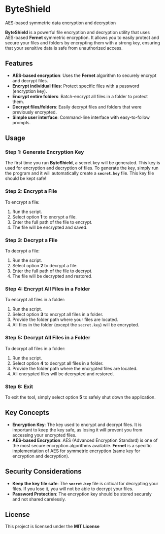 # ByteShield
 AES-based symmetric data encryption and decryption

**ByteShield** is a powerful file encryption and decryption utility that uses AES-based **Fernet** symmetric encryption. It allows you to easily protect and secure your files and folders by encrypting them with a strong key, ensuring that your sensitive data is safe from unauthorized access.

## Features

- **AES-based encryption**: Uses the **Fernet** algorithm to securely encrypt and decrypt files.
- **Encrypt individual files**: Protect specific files with a password (encryption key).
- **Encrypt entire folders**: Batch-encrypt all files in a folder to protect them.
- **Decrypt files/folders**: Easily decrypt files and folders that were previously encrypted.
- **Simple user interface**: Command-line interface with easy-to-follow prompts.

## Usage

### Step 1: Generate Encryption Key
The first time you run **ByteShield**, a secret key will be generated. This key is used for encryption and decryption of files.
To generate the key, simply run the program and it will automatically create a **`secret.key`** file. This key file should be kept safe!

### Step 2: Encrypt a File
To encrypt a file:
1. Run the script.
2. Select option **1** to encrypt a file.
3. Enter the full path of the file to encrypt.
4. The file will be encrypted and saved.

### Step 3: Decrypt a File
To decrypt a file:
1. Run the script.
2. Select option **2** to decrypt a file.
3. Enter the full path of the file to decrypt.
4. The file will be decrypted and restored.

### Step 4: Encrypt All Files in a Folder
To encrypt all files in a folder:
1. Run the script.
2. Select option **3** to encrypt all files in a folder.
3. Provide the folder path where your files are located.
4. All files in the folder (except the `secret.key`) will be encrypted.

### Step 5: Decrypt All Files in a Folder
To decrypt all files in a folder:
1. Run the script.
2. Select option **4** to decrypt all files in a folder.
3. Provide the folder path where the encrypted files are located.
4. All encrypted files will be decrypted and restored.

### Step 6: Exit
To exit the tool, simply select option **5** to safely shut down the application.

## Key Concepts

- **Encryption Key**: The key used to encrypt and decrypt files. It is important to keep the key safe, as losing it will prevent you from accessing your encrypted files.
- **AES-based Encryption**: AES (Advanced Encryption Standard) is one of the most secure encryption algorithms available. **Fernet** is a specific implementation of AES for symmetric encryption (same key for encryption and decryption).
  
## Security Considerations

- **Keep the key file safe**: The **`secret.key`** file is critical for decrypting your files. If you lose it, you will not be able to decrypt your files.
- **Password Protection**: The encryption key should be stored securely and not shared carelessly.

## License

This project is licensed under the **MIT License** 
